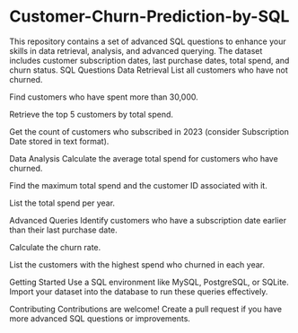 # Customer-Churn-Prediction-by-SQL
This repository contains a set of advanced SQL questions to enhance your skills in data retrieval, analysis, and advanced querying. The dataset includes customer subscription dates, last purchase dates, total spend, and churn status.
SQL Questions
Data Retrieval
List all customers who have not churned.

Find customers who have spent more than 30,000.

Retrieve the top 5 customers by total spend.

Get the count of customers who subscribed in 2023 (consider Subscription Date stored in text format).

Data Analysis
Calculate the average total spend for customers who have churned.

Find the maximum total spend and the customer ID associated with it.

List the total spend per year.

Advanced Queries
Identify customers who have a subscription date earlier than their last purchase date.

Calculate the churn rate.

List the customers with the highest spend who churned in each year.

Getting Started
Use a SQL environment like MySQL, PostgreSQL, or SQLite. Import your dataset into the database to run these queries effectively.

Contributing
Contributions are welcome! Create a pull request if you have more advanced SQL questions or improvements.
